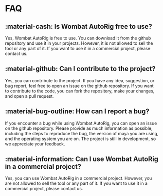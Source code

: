# FAQ



## :material-cash: Is Wombat AutoRig free to use?

Yes, Wombat AutoRig is free to use. You can download it from the github repository and use it in your projects. However, it is not allowed to sell the tool or any part of it. If you want to use it in a commercial project, please contact us.

## :material-github: Can I contribute to the project?

Yes, you can contribute to the project. If you have any idea, suggestion, or bug report, feel free to open an issue on the github repository. If you want to contribute to the code, you can fork the repository, make your changes, and open a pull request.

## :material-bug-outline: How can I report a bug?

If you encounter a bug while using Wombat AutoRig, you can open an issue on the github repository. Please provide as much information as possible, including the steps to reproduce the bug, the version of maya you are using, and the operating system you are on. The project is still in development, so we appreciate your feedback.

## :material-information: Can I use Wombat AutoRig in a commercial project?

Yes, you can use Wombat AutoRig in a commercial project. However, you are not allowed to sell the tool or any part of it. If you want to use it in a commercial project, please contact us.